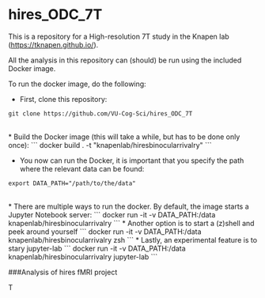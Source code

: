 # hires_ODC_7T

This is a repository for a High-resolution 7T study in the Knapen lab (https://tknapen.github.io/).

All the analysis in this repository can (should) be run using the included Docker image.


To run the docker image, do the following:
 * First, clone this repository:

```
git clone https://github.com/VU-Cog-Sci/hires_ODC_7T
```
<br>
 * Build the Docker image (this will take a while, but has to be done only once):
```
docker build . -t "knapenlab/hiresbinocularrivalry"
```

* You now can run the Docker, it is important that you specify the path where the relevant
data can be found: 

```
export DATA_PATH="/path/to/the/data"
```

<br>
* There are multiple ways to run the docker. By default, the image starts a Jupyter Notebook server:
```
docker run -it -v DATA_PATH:/data knapenlab/hiresbinocularrivalry
```
  * Another option is to start a (z)shell and peek around yourself
```
docker run -it -v DATA_PATH:/data knapenlab/hiresbinocularrivalry zsh
```
  * Lastly, an experimental feature is to stary jupyter-lab
```
docker run -it -v DATA_PATH:/data knapenlab/hiresbinocularrivalry jupyter-lab
```

###Analysis of hires fMRI project

T
